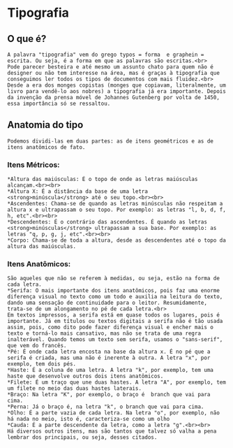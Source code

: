 # Tipografia
 ## O que é?
    A palavra "tipografia" vem do grego typos = forma  e graphein = escrita. Ou seja, é a forma em que as palavras são escritas.<br>
    Pode parecer besteira e até mesmo um assunto chato para quem não é designer ou não tem interesse na área, mas é graças à tipografia que conseguimos ler todos os tipos de documentos com mais fluidez.<br>
    Desde a era dos monges copistas (monges que copiavam, literalmente, um livro para vendê-lo aos nobres) a tipografia já era importante. Depois da invenção da prensa móvel de Johannes Gutenberg por volta de 1450, essa importância só se ressaltou.
## Anatomia do tipo
    Podemos dividi-las em duas partes: as de itens geométricos e as de itens anatômicos de fato.
### Itens Métricos:
    *Altura das maiúsculas: É o topo de onde as letras maiúsculas alcançam.<br><br>
    *Altura X: É a distância da base de uma letra <strong>minúscula</strong> até o seu topo.<br><br>
    *Ascendentes: Chama-se de quando as letras minúsculas não respeitam a altura x e ultrapassam o seu topo. Por exemplo: as letras "l, b, d, f, h, etc".<br><br>
    *Descendentes: É o contrário das ascendentes. É quando as letras <strong>minúsculas</strong> ultrapassam a sua base. Por exemplo: as letras "q, p, g, j, etc".<br><br>
    *Corpo: Chama-se de toda a altura, desde as descendentes até o topo da altura das maiúsculas.
### Itens Anatômicos:
    São aqueles que não se referem à medidas, ou seja, estão na forma de cada letra.
    *Serifa: O mais importante dos itens anatômicos, pois faz uma enorme diferença visual no texto como um todo e auxilia na leitura do texto, dando uma sensação de continuidade para o leitor. Resumidamente, trata-se de um alongamento no pé de cada letra.<br>
    Em textos impressos, a serifa está em quase todos os lugares, pois é importante. Já em títulos ou textos digitais a serifa não é tão usada assim, pois, como dito pode fazer diferença visual e encher mais o texto e torná-lo mais cansativo, mas não se trata de uma regra inalterável. Quando temos um texto sem serifa, usamos o "sans-serif", que vem do francês.
    *Pé: É onde cada letra encosta na base da altura x. É no pé que a serifa é criada, mas uma não é inerente à outra. A letra "x", por exemplo, tem dois pés.
    *Haste: É a coluna de uma letra. A letra "k", por exemplo, tem uma haste que desenvolve outros dois itens anatômicos.
    *Filete: É um traço que une duas hastes. A letra "A", por exemplo, tem um filete no meio das duas hastes laterais.
    *Braço: Na letra "K", por exemplo, o braço é  branch que vai para cima.
    *Perna: Já o braço é, na letra "k", o branch que vai para cima.
    *Olho: É a parte vazia de cada letra. Na letra "o", por exemplo, não há nada no meio, isto é, caracteriza-se como um olho
    *Cauda: É a parte descendente da letra, como a letra "g".<br><br>
    Há diversos outros itens, mas são tantos que talvez só valha a pena lembrar dos principais, ou seja, desses citados.
